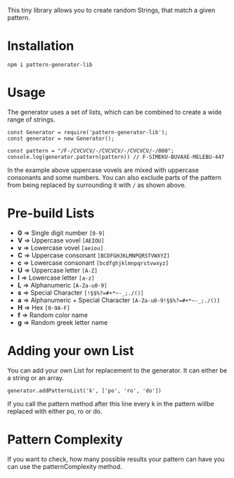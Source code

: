 This tiny library allows you to create random Strings, that match a given pattern.

# Installation
<code>npm i pattern-generator-lib</code>

# Usage
The generator uses a set of lists, which can be combined to create a wide range of strings.
<pre><code>const Generator = require('pattern-generator-lib');
const generator = new Generator();

const pattern = "/F-/CVCVCV/-/CVCVCV/-/CVCVCV/-/000";
console.log(generator.pattern(pattern)) // F-SIMEKU-BUVAXE-MELEBU-447
</code></pre>

In the example above uppercase vovels are mixed with uppercase consonants and some numbers. You can also exclude parts of the pattern from being replaced by surrounding it with <code>/</code> as shown above. 

# Pre-build Lists
* **0** => Single digit number <code>[0-9]</code>
* **V** => Uppercase vovel <code>[AEIOU]</code>
* **v** => Lowercase vovel <code>[aeiou]</code>
* **C** => Uppercase consonant <code>[BCDFGHJKLMNPQRSTVWXYZ]</code>
* **c** => Lowercase consonant <code>[bcdfghjklmnpqrstvwxyz]</code>
* **U** => Uppercase letter <code>[A-Z]</code>
* **l** => Lowercase letter <code>[a-z]</code>
* **L** => Alphanumeric <code>[A-Za-u0-9]</code>
* **s** => Special Character <code>[!§$%?=#+*~-_;./()]</code>
* **a** => Alphanumeric + Special Character <code>[A-Za-u0-9!§$%?=#+*~-_;./()]</code>
* **H** => Hex <code>[0-9A-F]</code>
* **f** => Random color name
* **g** => Random greek letter name

# Adding your own List
You can add your own List for replacement to the generator. It can either be a string or an array.

<code>generator.addPatternList('k', ['po', 'ro', 'do'])</code>

If you call the pattern method after this line every k in the pattern willbe replaced with either po, ro or do.

# Pattern Complexity
If you want to check, how many possible results your pattern can have you can use the patternComplexity method.